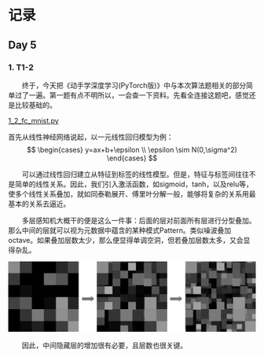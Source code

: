 # 记录

## Day 5
### 1. T1-2 
&emsp;&emsp;终于，今天把《动手学深度学习(PyTorch版)》中与本次算法题相关的部分简单过了一遍。第一题有点不明所以，一会查一下资料。先看全连接这题吧，感觉还是比较基础的。

[1_2_fc_mnist.py](./1_2_fc_mnist.py)

首先从线性神经网络说起，以一元线性回归模型为例：
$$
\begin{cases}
y=ax+b+\epsilon
\\
\epsilon \sim N(0,\sigma^2)
\end{cases}
$$

&emsp;&emsp;可以通过线性回归建立从特征到标签的线性模型。但是，特征与标签间往往不是简单的线性关系。因此，我们引入激活函数，如sigmoid，tanh，以及relu等，使多个线性关系叠加，就如同泰勒展开、傅里叶分解一般，能够将复杂的关系用最基本的关系去逼近。

&emsp;&emsp;多层感知机大概干的便是这么一件事：后面的层对前面所有层进行分型叠加。那么中间的层就可以视为元数据中蕴含的某种模式Pattern。类似噪波叠加octave。如果叠加层数太少，那么便显得单调空洞，但若叠加层数太多，又会显得杂乱。

![](./img/octave.png)

&emsp;&emsp;因此，中间隐藏层的增加很有必要，且层数也很关键。

